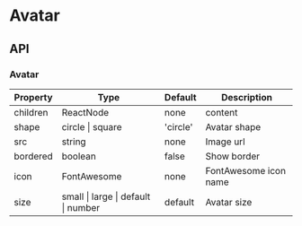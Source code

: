 # Avatar

<example />

## API

### Avatar

| Property | Type | Default | Description |
| --- | --- | --- | --- |
| children | ReactNode | none | content |
| shape | circle \| square | 'circle' | Avatar shape |
| src | string | none | Image url |
| bordered | boolean | false | Show border |
| icon | FontAwesome | none | FontAwesome icon name |
| size | small \| large \| default \| number | default | Avatar size |

